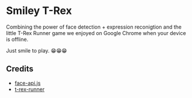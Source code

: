 # Smiley T-Rex

Combining the power of face detection + expression reconigtion and the little T-Rex Runner game we enjoyed on Google Chrome when your device is offline.

Just smile to play. 😁😁😁

## Credits

- [face-api.js](https://github.com/justadudewhohacks/face-api.js/)
- [t-rex-runner](https://github.com/wayou/t-rex-runner)